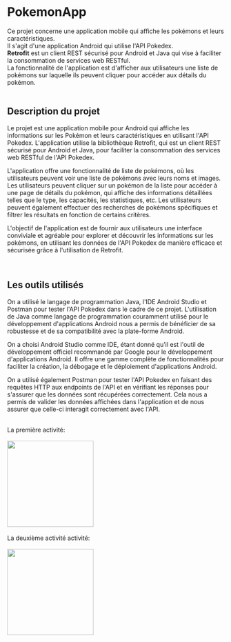 # PokemonApp
Ce projet concerne une application mobile qui affiche les pokémons et leurs caractéristiques.<br>
Il s'agit d'une application Android qui utilise l'API Pokedex.<br>
<strong>Retrofit</strong> est un client REST sécurisé pour Android et Java qui vise à faciliter la consommation de services web RESTful.<br>
La fonctionnalité de l'application est d'afficher aux utilisateurs une liste de pokémons sur laquelle ils peuvent cliquer pour accéder aux détails du pokémon.<br>
<br>
<h2>Description du projet</h2>
<p>Le projet est une application mobile pour Android qui affiche les informations sur les Pokémon et leurs caractéristiques en utilisant l'API Pokedex. L'application utilise la bibliothèque Retrofit, qui est un client REST sécurisé pour Android et Java, pour faciliter la consommation des services web RESTful de l'API Pokedex.

L'application offre une fonctionnalité de liste de pokémons, où les utilisateurs peuvent voir une liste de pokémons avec leurs noms et images. Les utilisateurs peuvent cliquer sur un pokémon de la liste pour accéder à une page de détails du pokémon, qui affiche des informations détaillées telles que le type, les capacités, les statistiques, etc. Les utilisateurs peuvent également effectuer des recherches de pokémons spécifiques et filtrer les résultats en fonction de certains critères.

L'objectif de l'application est de fournir aux utilisateurs une interface conviviale et agréable pour explorer et découvrir les informations sur les pokémons, en utilisant les données de l'API Pokedex de manière efficace et sécurisée grâce à l'utilisation de Retrofit.</p>
<br>
<h2>Les outils utilisés</h2>
<p>On a utilisé le langage de programmation Java, l'IDE Android Studio et Postman pour tester l'API Pokedex dans le cadre de ce projet. L'utilisation de Java comme langage de programmation couramment utilisé pour le développement d'applications Android nous a permis de bénéficier de sa robustesse et de sa compatibilité avec la plate-forme Android.

On a choisi Android Studio comme IDE, étant donné qu'il est l'outil de développement officiel recommandé par Google pour le développement d'applications Android. Il offre une gamme complète de fonctionnalités pour faciliter la création, la débogage et le déploiement d'applications Android.

On a utilisé également Postman pour tester l'API Pokedex en faisant des requêtes HTTP aux endpoints de l'API et en vérifiant les réponses pour s'assurer que les données sont récupérées correctement. Cela nous a permis de valider les données affichées dans l'application et de nous assurer que celle-ci interagit correctement avec l'API.</p>

<br>La première activité:<br>
<br><img src="https://user-images.githubusercontent.com/67003840/232261867-3136f232-5dfc-4a1d-a853-19378a0f6065.jpeg" width="200"><br>
<br>La deuxième activité activité:<br>
<br><img src="https://user-images.githubusercontent.com/67003840/232261723-b0c7f179-2605-4228-9035-588d6c415703.jpeg" width="200">

